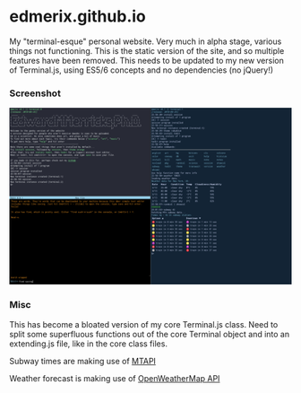 # edmerix.github.io
My "terminal-esque" personal website.
Very much in alpha stage, various things not functioning.
This is the static version of the site, and so multiple features have been removed.
This needs to be updated to my new version of Terminal.js, using ES5/6 concepts and no dependencies (no jQuery!)

### Screenshot

![Emerix Terminal in action with multiple sessions](screenshots/EmerixTerminalScreenshot.png?raw=true "Emerix Terminal in action with multiple sessions")

### Misc

This has become a bloated version of my core Terminal.js class. Need to split some superfluous functions out of the core Terminal object and into an extending.js file, like in the core class files.

Subway times are making use of [MTAPI](https://github.com/jonthornton/MTAPI)

Weather forecast is making use of [OpenWeatherMap API](https://api.openweathermap.org)
